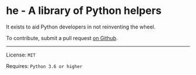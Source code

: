 # he - A library of Python helpers

It exists to aid Python developers in not reinventing the wheel.

To contribute, submit a pull request [on Github].

---

License: `MIT`

Requires: `Python 3.6 or higher`

[on GitHub]: https://github.com/Laurentiu-Andronache/pe